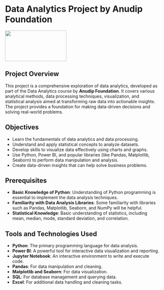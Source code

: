 # Data Analytics Project by Anudip Foundation  
 <img src="https://anudip.org/wp-content/uploads/2024/04/Anudip-transparent-Logo-1024x453.png.webp" width="200" height="100"/>

## Project Overview
This project is a comprehensive exploration of data analytics, developed as part of the Data Analytics course by **Anudip Foundation**. It covers various analytical methods, data processing techniques, visualization, and statistical analysis aimed at transforming raw data into actionable insights. The project provides a foundation for making data-driven decisions and solving real-world problems.

## Objectives
- Learn the fundamentals of data analytics and data processing.
- Understand and apply statistical concepts to analyze datasets.
- Develop skills to visualize data effectively using charts and graphs.
- Use Python, Power BI, and popular libraries (like Pandas, Matplotlib, Seaborn) to perform data manipulation and analysis.
- Create data-driven insights that can help solve business problems.

## Prerequisites
- **Basic Knowledge of Python**: Understanding of Python programming is essential to implement the data analysis techniques.
- **Familiarity with Data Analysis Libraries**: Some familiarity with libraries such as Pandas, Matplotlib, Seaborn, and NumPy will be helpful.
- **Statistical Knowledge**: Basic understanding of statistics, including mean, median, mode, standard deviation, and correlation.

## Tools and Technologies Used
- **Python**: The primary programming language for data analysis.
- **Power BI**: A powerful tool for interactive data visualization and reporting.
- **Jupyter Notebook**: An interactive environment to write and execute code.
- **Pandas**: For data manipulation and cleaning.
- **Matplotlib and Seaborn**: For data visualization.
- **SQL**: For database management and querying data.
- **Excel**: For additional data handling and cleaning tasks.
